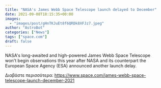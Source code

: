 ```yaml
---
title: "NASA's James Webb Space Telescope launch delayed to December"
date: 2021-09-08T18:15:35+00:00
images:
  - "images/post/gHnTKJuEt8f6QRDk8XFJz7.jpeg"
author: "AstroBot"
categories: ["News"]
tags: ["space.com"]
draft: false
---
```


NASA's long-awaited and high-powered James Webb Space Telescope won't begin observations this year after NASA and its counterpart the European Space Agency (ESA) announced another launch delay. 

Διαβάστε περισσότερα: https://www.space.com/james-webb-space-telescope-launch-december-2021
